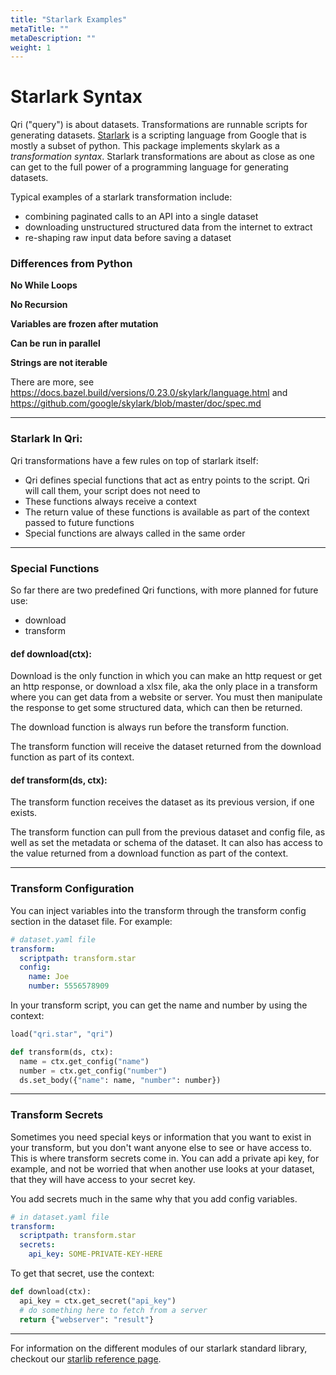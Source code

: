 ```yaml
---
title: "Starlark Examples"
metaTitle: ""
metaDescription: ""
weight: 1
---
```


# Starlark Syntax
Qri ("query") is about datasets. Transformations are runnable scripts for generating datasets. [Starlark](https://github.com/bazelbuild/starlark/blob/master/spec.md) is a scripting language from Google that is mostly a subset of python. This package implements skylark as a _transformation syntax_. Starlark transformations are about as close as one can get to the full power of a programming language for generating datasets.

Typical examples of a starlark transformation include:

* combining paginated calls to an API into a single dataset
* downloading unstructured structured data from the internet to extract
* re-shaping raw input data before saving a dataset

### Differences from Python

**No While Loops**

**No Recursion**

**Variables are frozen after mutation**

**Can be run in parallel**

**Strings are not iterable**

There are more, see https://docs.bazel.build/versions/0.23.0/skylark/language.html and https://github.com/google/skylark/blob/master/doc/spec.md

** **

### Starlark In Qri:

Qri transformations have a few rules on top of starlark itself:

* Qri defines special functions that act as entry points to the script. Qri will call them, your script does not need to
* These functions always receive a context
* The return value of these functions is available as part of the context passed to future functions
* Special functions are always called in the same order

** **

### Special Functions

So far there are two predefined Qri functions, with more planned for future use:

* download
* transform

#### def download(ctx):
  Download is the only function in which you can make an http request or get an http response, or download a xlsx file, aka the only place in a transform where you can get data from a website or server. You must then manipulate the response to get some structured data, which can then be returned.

  The download function is always run before the transform function.

  The transform function will receive the dataset returned from the download function as part of its context.


#### def transform(ds, ctx):
  The transform function receives the dataset as its previous version, if one exists.

  The transform function can pull from the previous dataset and config file, as well as set the metadata or schema of the dataset. It can also has access to the value returned from a download function as part of the context.

** **

### Transform Configuration

You can inject variables into the transform through the transform config section in the dataset file. For example:

<!--
docrun:
  filltype: dataset.Dataset
-->
```yaml
# dataset.yaml file
transform:
  scriptpath: transform.star
  config:
    name: Joe
    number: 5556578909
```

In your transform script, you can get the name and number by using the context:

<!--
docrun:
  test:
    call: transform(ds, ctx)
# TODO(dlong): Save the above dataset.yaml and pass it to this transform
-->
```python
load("qri.star", "qri")

def transform(ds, ctx):
  name = ctx.get_config("name")
  number = ctx.get_config("number")
  ds.set_body({"name": name, "number": number})
```

** **

### Transform Secrets

Sometimes you need special keys or information that you want to exist in your transform, but you don't want anyone else to see or have access to. This is where transform secrets come in. You can add a private api key, for example, and not be worried that when another use looks at your dataset, that they will have access to your secret key.

You add secrets much in the same why that you add config variables.

<!--
docrun:
  filltype: dataset.Dataset
-->
```yaml
# in dataset.yaml file
transform:
  scriptpath: transform.star
  secrets:
    api_key: SOME-PRIVATE-KEY-HERE
```

To get that secret, use the context:

<!--
docrun:
  test:
    call: download(ctx)
-->
```python
def download(ctx):
  api_key = ctx.get_secret("api_key")
  # do something here to fetch from a server
  return {"webserver": "result"}
```

** **

For information on the different modules of our starlark standard library, checkout our [starlib reference page](/docs/reference/starlib).
